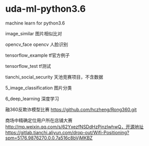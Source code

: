 # uda-ml-python3.6
machine learn for python3.6

image_similar 图片相似比对

opencv_face opencv 人脸识别

tensorflow_example tf官方例子

tensorflow_test tf测试

tianchi_social_security 天池竞赛项目，不含数据

5_image_classification 图片分类

6_deep_learning 深度学习




融360反欺诈模型比赛  https://github.com/hczheng/Rong360.git

商场中精确定位用户所在店铺大赛 http://mp.weixin.qq.com/s/62YxezfNSDdHzPjnzlwhwQ，开源地址 https://gitlab.tianchi.aliyun.com/drop-out/Wifi-Positioning?spm=5176.9876270.0.0.7a516c8bVjMKBZ
